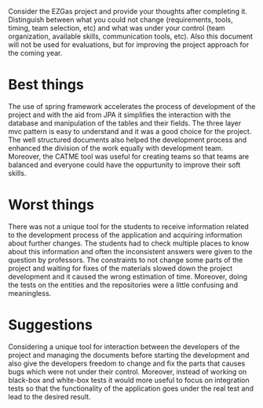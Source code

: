 Consider the EZGas project and provide your thoughts after completing it. 
Distinguish between what you could not change (requirements, tools, timing, team selection, etc) 
and what was under your control (team organization, available skills, communication tools, etc).
Also this document will not be used for evaluations, but for improving the project approach for the coming year.

# Best things
The use of spring framework accelerates the process of development of the project and with the aid from JPA it simplifies the interaction with the database and manipulation of the tables and their fields. The three layer mvc pattern is easy to understand and it was a good choice for the project. The well structured documents also helped the development process and enhanced the division of the work equally with development team. Moreover, the CATME tool was useful for creating teams so that teams are balanced and everyone could have the oppurtunity to improve their soft skills.

# Worst things
There was not a unique tool for the students to receive information related to the development process of the application and acquiring information about further changes. The students had to check multiple places to know about this information and often the inconsistent answers were given to the question by professors. The constraints to not change some parts of the project and waiting for fixes of the materials slowed down the project development and it caused the wrong estimation of time. Moreover, doing the tests on the entities and the repositories were a little confusing and meaningless. 

# Suggestions 
Considering a unique tool for interaction between the developers of the project and managing the documents before starting the development and also give the developers freedom to change and fix the parts that causes bugs which were not under their control. Moreover, instead of working on black-box and white-box tests it would more useful to focus on integration tests so that the functionality of the application goes under the real test and lead to the desired result.